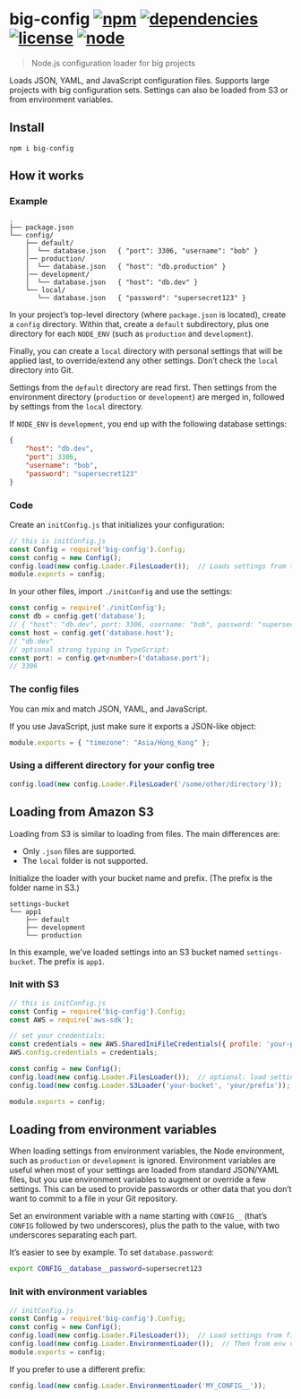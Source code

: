 # big-config [![npm](https://img.shields.io/npm/v/big-config.svg)](https://www.npmjs.com/package/big-config) [![dependencies](https://img.shields.io/david/natesilva/big-config.svg)](https://www.npmjs.com/package/big-config) [![license](https://img.shields.io/github/license/natesilva/big-config.svg)](https://github.com/natesilva/big-config/blob/master/LICENSE) [![node](https://img.shields.io/node/v/big-config.svg)](https://www.npmjs.com/package/big-config)

> Node.js configuration loader for big projects

Loads JSON, YAML, and JavaScript configuration files. Supports large projects with big configuration sets. Settings can also be loaded from S3 or from environment variables.

## Install

```
npm i big-config
```

## How it works

### Example

```
.
├── package.json
└── config/
    ├── default/
    │  └── database.json   { "port": 3306, "username": "bob" }
    │── production/
    │  └── database.json   { "host": "db.production" }
    │── development/
    │  └── database.json   { "host": "db.dev" }
    └── local/
       └── database.json   { "password": "supersecret123" }
```

In your project’s top-level directory (where `package.json` is located), create a `config` directory. Within that, create a `default` subdirectory, plus one directory for each `NODE_ENV` (such as `production` and `development`).

Finally, you can create a `local` directory with personal settings that will be applied last, to override/extend any other settings. Don’t check the `local` directory into Git.

Settings from the `default` directory are read first. Then settings from the environment directory (`production` or `development`) are merged in, followed by settings from the `local` directory.

If `NODE_ENV` is `development`, you end up with the following database settings:

```json
{
    "host": "db.dev",
    "port": 3306,
    "username": "bob",
    "password": "supersecret123"
}
```

### Code

Create an `initConfig.js` that initializes your configuration:

```javascript
// this is initConfig.js
const Config = require('big-config').Config;
const config = new Config();
config.load(new config.Loader.FilesLoader());  // Loads settings from the files
module.exports = config;
```

In your other files, import `./initConfig` and use the settings:

```typescript
const config = require('./initConfig');
const db = config.get('database');
// { "host": "db.dev", port: 3306, username: "bob", password: "supersecret123" }
const host = config.get('database.host');
// "db.dev"
// optional strong typing in TypeScript:
const port: = config.get<number>('database.port');
// 3306
```

### The config files

You can mix and match JSON, YAML, and JavaScript.

If you use JavaScript, just make sure it exports a JSON-like object:

```javascript
module.exports = { "timezone": "Asia/Hong_Kong" };
```

### Using a different directory for your config tree

```javascript
config.load(new config.Loader.FilesLoader('/some/other/directory'));
```

## Loading from Amazon S3

Loading from S3 is similar to loading from files. The main differences are:

* Only `.json` files are supported.
* The `local` folder is not supported.

Initialize the loader with your bucket name and prefix. (The prefix is the folder name in S3.)

```
settings-bucket
└── app1
    ├── default
    ├── development
    └── production
```

In this example, we’ve loaded settings into an S3 bucket named `settings-bucket`. The prefix is `app1`.

### Init with S3

```javascript
// this is initConfig.js
const Config = require('big-config').Config;
const AWS = require('aws-sdk');

// set your credentials:
const credentials = new AWS.SharedIniFileCredentials({ profile: 'your-profile' });
AWS.config.credentials = credentials;

const config = new Config();
config.load(new config.Loader.FilesLoader());  // optional: load settings from files first
config.load(new config.Loader.S3Loader('your-bucket', 'your/prefix'));

module.exports = config;
```

## Loading from environment variables

When loading settings from environment variables, the Node environment, such as `production` or `development` is ignored. Environment variables are useful when most of your settings are loaded from standard JSON/YAML files, but you use environment variables to augment or override a few settings. This can be used to provide passwords or other data that you don’t want to commit to a file in your Git repository.

Set an environment variable with a name starting with `CONFIG__` (that’s `CONFIG` followed by two underscores), plus the path to the value, with two underscores separating each part.

It’s easier to see by example. To set `database.password`:

```bash
export CONFIG__database__password=supersecret123
```

### Init with environment variables

```javascript
// initConfig.js
const Config = require('big-config').Config;
const config = new Config();
config.load(new config.Loader.FilesLoader());  // Load settings from files
config.load(new config.Loader.EnvironmentLoader());  // Then from env vars
module.exports = config;
```

If you prefer to use a different prefix:

```javascript
config.load(new config.Loader.EnvironmentLoader('MY_CONFIG__'));
```
